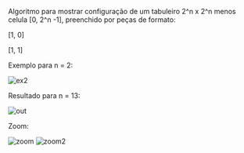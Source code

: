 Algoritmo para mostrar configuração de um tabuleiro 2^n x 2^n menos celula [0, 2^n -1], preenchido por peças de formato:

[1, 0]

[1, 1]

Exemplo para n = 2:

![ex2](https://user-images.githubusercontent.com/48078263/114060793-2041b880-986c-11eb-890a-cfd00bda5780.png)

Resultado para n = 13:

![out](https://user-images.githubusercontent.com/48078263/114059440-becd1a00-986a-11eb-9616-fb89345a9465.png)


Zoom:

![zoom](https://user-images.githubusercontent.com/48078263/114059782-19667600-986b-11eb-9904-f30ce93dc1d4.png)
![zoom2](https://user-images.githubusercontent.com/48078263/114059800-1d929380-986b-11eb-899b-c9fc41487457.png)
